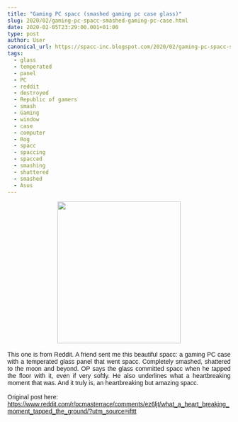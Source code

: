 ```yaml
---
title: "Gaming PC spacc (smashed gaming pc case glass)"
slug: 2020/02/gaming-pc-spacc-smashed-gaming-pc-case.html
date: 2020-02-05T23:29:00.001+01:00
type: post
author: User
canonical_url: https://spacc-inc.blogspot.com/2020/02/gaming-pc-spacc-smashed-gaming-pc-case.html
tags: 
  - glass
  - temperated
  - panel
  - PC
  - reddit
  - destroyed
  - Republic of gamers
  - smash
  - Gaming
  - window
  - case
  - computer
  - Rog
  - spacc
  - spaccing
  - spacced
  - smashing
  - shattered
  - smashed
  - Asus
---
```


<div class="separator" style="clear: both; text-align: center;">
<a href="https://blogger.googleusercontent.com/img/b/R29vZ2xl/AVvXsEhNAcsLqnIyFs6_dEJPgna_mfoRHcNC8TpWwQXT0gFcRruWIFZRBtIok6Wh2sP2KQMPahP1C-TvJ_eWfciISeAAgnPo5_z3VfUBelQSgI2_WqPrQrWNPq9eRcYhPwvvbeIYFD8vRA0PIkc4/s1600/IMG_20200205_231134.jpg" imageanchor="1" style="margin-left: 1em; margin-right: 1em;"><img border="0" data-original-height="1600" data-original-width="1393" height="320" src="https://blogger.googleusercontent.com/img/b/R29vZ2xl/AVvXsEhNAcsLqnIyFs6_dEJPgna_mfoRHcNC8TpWwQXT0gFcRruWIFZRBtIok6Wh2sP2KQMPahP1C-TvJ_eWfciISeAAgnPo5_z3VfUBelQSgI2_WqPrQrWNPq9eRcYhPwvvbeIYFD8vRA0PIkc4/s320/IMG_20200205_231134.jpg" width="278" /></a></div>
<br />
<div style="text-align: justify;">
<span style="font-family: &quot;trebuchet ms&quot; , sans-serif;">This one is from Reddit. A friend sent me this beautiful spacc: a gaming PC case with a temperated glass panel that went spacc. Completely smashed, shattered to the moon and beyond. OP says the glass committed spacc when he tapped the floor with it, even if very softly. He also underlines what a heartbreaking moment that was. And it truly is, an heartbreaking but amazing spacc.</span></div>
<div style="text-align: justify;">
<span style="font-family: &quot;trebuchet ms&quot; , sans-serif;"><br /></span></div>
<div style="text-align: justify;">
<span style="font-family: &quot;trebuchet ms&quot; , sans-serif;">Original post here:</span></div>
<div style="text-align: justify;">
<span style="font-family: &quot;trebuchet ms&quot; , sans-serif;"><a href="https://www.reddit.com/r/pcmasterrace/comments/ez6ljt/what_a_heart_breaking_moment_tapped_the_ground/?utm_source=ifttt">https://www.reddit.com/r/pcmasterrace/comments/ez6ljt/what_a_heart_breaking_moment_tapped_the_ground/?utm_source=ifttt</a></span></div>



